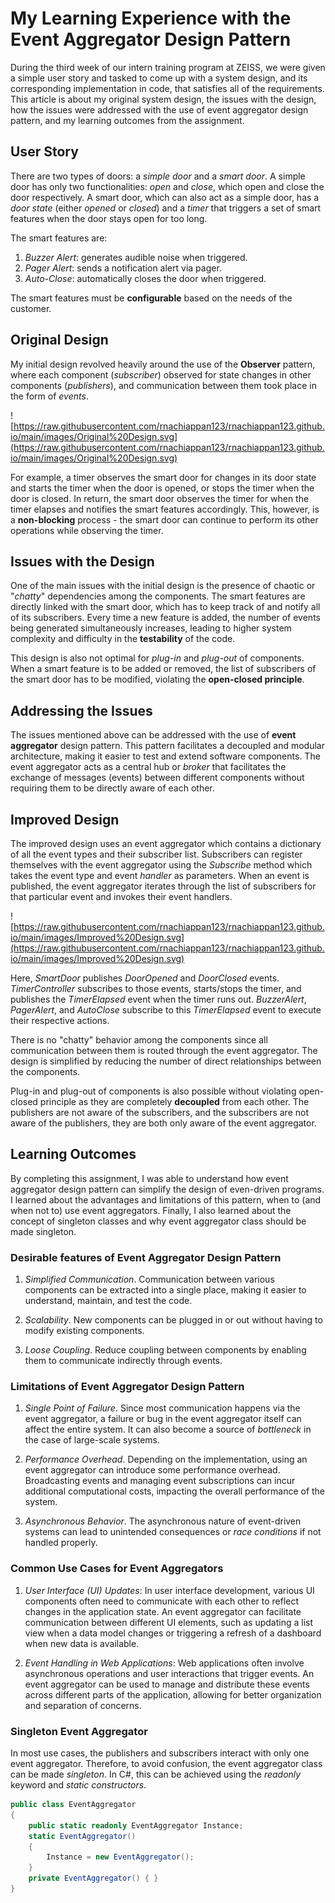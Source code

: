 # My Learning Experience with the Event Aggregator Design Pattern

During the third week of our intern training program at ZEISS, we were given a simple user story and tasked to come up with a system design, and its corresponding implementation in code, that satisfies all of the requirements. This article is about my original system design, the issues with the design, how the issues were addressed with the use of event aggregator design pattern, and my learning outcomes from the assignment.

## User Story

There are two types of doors: a *simple door* and a *smart door*. A simple door has only two functionalities: *open* and *close*, which open and close the door respectively. A smart door, which can also act as a simple door, has a *door state* (either *opened* or *closed*) and a *timer* that triggers a set of smart features when the door stays open for too long.

The smart features are:
1. *Buzzer Alert*: generates audible noise when triggered.
2. *Pager Alert*: sends a notification alert via pager.
3. *Auto-Close*: automatically closes the door when triggered.

The smart features must be **configurable** based on the needs of the customer.

## Original Design

My initial design revolved heavily around the use of the **Observer** pattern, where each component (*subscriber*) observed for state changes in other components (*publishers*), and communication between them took place in the form of *events*.

![https://raw.githubusercontent.com/rnachiappan123/rnachiappan123.github.io/main/images/Original%20Design.svg](https://raw.githubusercontent.com/rnachiappan123/rnachiappan123.github.io/main/images/Original%20Design.svg)

For example, a timer observes the smart door for changes in its door state and starts the timer when the door is opened, or stops the timer when the door is closed. In return, the smart door observes the timer for when the timer elapses and notifies the smart features accordingly. This, however, is a **non-blocking** process - the smart door can continue to perform its other operations while observing the timer.
## Issues with the Design

One of the main issues with the initial design is the presence of chaotic or "*chatty*" dependencies among the components. The smart features are directly linked with the smart door, which has to keep track of and notify all of its subscribers. Every time a new feature is added, the number of events being generated simultaneously increases, leading to higher system complexity and difficulty in the **testability** of the code.

This design is also not optimal for *plug-in* and *plug-out* of components. When a smart feature is to be added or removed, the list of subscribers of the smart door has to be modified, violating the **open-closed principle**.

## Addressing the Issues

The issues mentioned above can be addressed with the use of **event aggregator** design pattern. This pattern facilitates a decoupled and modular architecture, making it easier to test and extend software components. The event aggregator acts as a central hub or *broker* that facilitates the exchange of messages (events) between different components without requiring them to be directly aware of each other.

## Improved Design

The improved design uses an event aggregator which contains a dictionary of all the event types and their subscriber list. Subscribers can register themselves with the event aggregator using the *Subscribe* method which takes the event type and event *handler* as parameters. When an event is published, the event aggregator iterates through the list of subscribers for that particular event and invokes their event handlers.

![https://raw.githubusercontent.com/rnachiappan123/rnachiappan123.github.io/main/images/Improved%20Design.svg](https://raw.githubusercontent.com/rnachiappan123/rnachiappan123.github.io/main/images/Improved%20Design.svg)

Here, *SmartDoor* publishes *DoorOpened* and *DoorClosed* events. *TimerController* subscribes to those events, starts/stops the timer, and publishes the *TimerElapsed* event when the timer runs out. *BuzzerAlert*, *PagerAlert*, and *AutoClose* subscribe to this *TimerElapsed* event to execute their respective actions.

There is no "chatty" behavior among the components since all communication between them is routed through the event aggregator. The design is simplified by reducing the number of direct relationships between the components.

Plug-in and plug-out of components is also possible without violating open-closed principle as they are completely **decoupled** from each other. The publishers are not aware of the subscribers, and the subscribers are not aware of the publishers, they are both only aware of the event aggregator.

## Learning Outcomes

By completing this assignment, I was able to understand how event aggregator design pattern can simplify the design of even-driven programs. I learned about the advantages and limitations of this pattern, when to (and when not to) use event aggregators. Finally, I also learned about the concept of singleton classes and why event aggregator class should be made singleton.

### Desirable features of Event Aggregator Design Pattern

1. *Simplified Communication*. Communication between various components can be extracted into a single place, making it easier to understand, maintain, and test the code.

2. *Scalability*. New components can be plugged in or out without having to modify existing components.

3. *Loose Coupling*. Reduce coupling between components by enabling them to communicate indirectly through events.

### Limitations of Event Aggregator Design Pattern

1. *Single Point of Failure*. Since most communication happens via the event aggregator, a failure or bug in the event aggregator itself can affect the entire system. It can also become a source of *bottleneck* in the case of large-scale systems.

2. *Performance Overhead*. Depending on the implementation, using an event aggregator can introduce some performance overhead. Broadcasting events and managing event subscriptions can incur additional computational costs, impacting the overall performance of the system.

3. *Asynchronous Behavior*. The asynchronous nature of event-driven systems can lead to unintended consequences or *race conditions* if not handled properly.

### Common Use Cases for Event Aggregators

1. *User Interface (UI) Updates*: In user interface development, various UI components often need to communicate with each other to reflect changes in the application state. An event aggregator can facilitate communication between different UI elements, such as updating a list view when a data model changes or triggering a refresh of a dashboard when new data is available.

2. *Event Handling in Web Applications*: Web applications often involve asynchronous operations and user interactions that trigger events. An event aggregator can be used to manage and distribute these events across different parts of the application, allowing for better organization and separation of concerns.

### Singleton Event Aggregator

In most use cases, the publishers and subscribers interact with only one event aggregator. Therefore, to avoid confusion, the event aggregator class can be made *singleton*. In C#, this can be achieved using the *readonly* keyword and *static constructors*.

```c#
public class EventAggregator
{
    public static readonly EventAggregator Instance;
    static EventAggregator()
    {
        Instance = new EventAggregator();
    }
    private EventAggregator() { }
}
```
